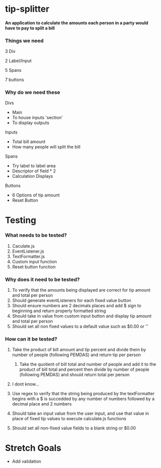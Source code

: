# tip-splitter

#### An application to calculate the amounts each person in a party would have to pay to split a bill


### Things we need

3 Div

2 Label/Input

5 Spans

7 buttons


### Why do we need these
Divs
- Main
- To house inputs 'section'
- To display outputs



Inputs
- Total bill amount
- How many people will split the bill

Spans
- Try label to label area 
- Descriptor of field * 2
- Calculation Displays

Buttons
- 6 Options of tip amount
- Reset Button

# Testing

### What needs to be tested?
1. Caculate.js
1. EventListener.js
1. TextFormatter.js
1. Custom input function
1. Reset button function

### Why does it need to be tested?
1. To verify that the amounts being displayed are 
correct for tip amount and total per person
1. Should generate eventListeners for each fixed value button
1. Should ensure numbers are 2 decimals places and add $ sign to beginning and return 
properly formatted string
1. Should take in value from custom input button and display tip amount and total per person
1. Should set all non fixed values to a default value such as $0.00 or ''

### How can it be tested?
1. Take the product of bill amount and tip percent and 
divide them by number of people (following PEMDAS) and
return tip per person
    1. Take the quotient of bill total and number of people 
    and add it to the product of bill total and percent then divide
    by number of people (following PEMDAS) and should return total per person

1. I dont know...
1. Use regex to verify that the string being produced by the textFormatter 
begins with a $ is succedded by any number of numbers followed by a decimal place and 2 numbers
1. Should take an input value from the user input, and use that value in place of fixed tip values
to execute calculate.js functions
1. Should set all non-fixed value fields to a blank string or $0.00

# Stretch Goals
- Add validation
